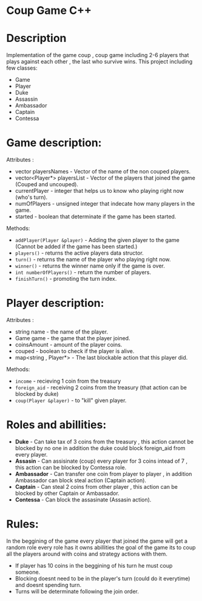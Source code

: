 # Coup Game C++

# Description
Implementation of the game coup , coup game including 2-6 players that plays against each other , the last who survive wins.
This project including few classes:
* Game
* Player
* Duke
* Assassin
* Ambassador
* Captain
* Contessa

# Game description:
Attributes :
* vector<string> playersNames - Vector of the name of the non couped players.
* vector<Player*> playersList - Vector of the players that joined the game (Couped and uncouped).
* currentPlayer - integer that helps us to know who playing right now (who's turn).
* numOfPlayers - unsigned integer that indecate how many players in the game.
* started - boolean that determinate if the game has been started.

Methods:
* `addPlayer(Player &player)` - Adding the given player to the game (Cannot be added if the game has been started.)
* `players()` - returns the active players data structor.
* `turn()` - returns the name of the player who playing right now.
* `winner()` - returns the winner name only if the game is over.
* `int numberOfPlayers()` - return the number of players.
* `finishTurn()` - promoting the turn index.

# Player description:
Attributes :
* string name - the name of the player.
* Game game - the game that the player joined.
* coinsAmount - amount of the player coins.
* couped - boolean to check if the player is alive.
* map<string , Player*> - The last blockable action that this player did. 

Methods:
* `income` - recieving 1 coin from the treasury
* `foreign_aid` - receiving 2 coins from the treasury (that action can be blocked by duke)
* `coup(Player &player)` - to "kill" given player.

# Roles and abillities:
* **Duke** - Can take tax of 3 coins from the treasury , this action cannot be blocked by no one in addition the duke could block foreign_aid from every player.
* **Assasin** - Can assisinate (coup) every player for 3 coins intead of 7 , this action can be blocked by Contessa role.
* **Ambassador** - Can transfer one coin from player to player , in addition Ambassador can block steal action (Captain action).
* **Captain** - Can steal 2 coins from other player , this action can be blocked by other Captain or Ambassador.
* **Contessa** - Can block the assasinate (Assasin action).


# Rules:

In the beggining of the game every player that joined the game will get a random role every role has it owns abillities 
the goal of the game its to coup all the players around with coins and strategy actions with them.
* If player has 10 coins in the beggining of his turn he must coup someone.
* Blocking doesnt need to be in the player's turn (could do it everytime) and doesnt spending turn.
* Turns will be determinate following the join order.
        
                 
